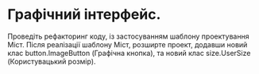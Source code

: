 Графічний інтерфейс.
=======================

Проведіть рефакторинг коду, із застосуванням шаблону проектування Міст.
Після реалізації шаблону Міст, розширте проект, додавши новий клас 
button.ImageButton (Графічна кнопка), та новий клас size.UserSize 
(Користувацький розмір).

